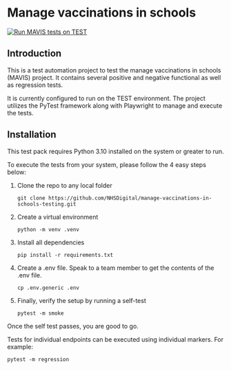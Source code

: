# Manage vaccinations in schools

[![Run MAVIS tests on TEST](https://github.com/NHSDigital/manage-vaccinations-in-schools-testing/actions/workflows/MAVIS_TEST.yml/badge.svg)](https://github.com/NHSDigital/manage-vaccinations-in-schools-testing/actions/workflows/MAVIS_TEST.yml)


## Introduction

This is a test automation project to test the manage vaccinations in schools (MAVIS) project.  It contains several positive and negative functional as well as regression tests.

It is currently configured to run on the TEST environment.  The project utilizes the PyTest framework along with Playwright to manage and execute the tests.

## Installation

This test pack requires Python 3.10 installed on the system or greater to run.

To execute the tests from your system, please follow the 4 easy steps below:

1. Clone the repo to any local folder
   
   ```console
   git clone https://github.com/NHSDigital/manage-vaccinations-in-schools-testing.git
   ```
   
1. Create a virtual environment

    ```console
    python -m venv .venv
    ```
    
1. Install all dependencies

    ```console
    pip install -r requirements.txt
    ```
    
1. Create a .env file.  Speak to a team member to get the contents of the .env file.
   
   ```console
   cp .env.generic .env
   ```

1. Finally, verify the setup by running a self-test

    ```console
    pytest -m smoke
    ```

Once the self test passes, you are good to go.

Tests for individual endpoints can be executed using individual markers.  For example:

```console
pytest -m regression
```

